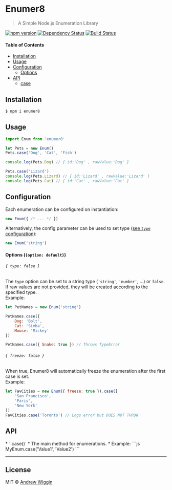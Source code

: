 # Enumer8 
> A Simple Node.js Enumeration Library

[![npm version](https://badge.fury.io/js/enumer8.svg)](https://npmjs.org/package/enumer8) [![Dependency Status](https://david-dm.org/azwiggin/enumer8.svg)](https://www.npmjs.com/package/enumer8?activeTab=dependencies) [![Build Status](https://travis-ci.org/azwiggin/enumer8.svg?branch=master)](https://travis-ci.org/azwiggin/enumer8)

#### Table of Contents
* [Installation](#installation)
* [Usage](#usage)
* [Configuration](#configuration)
	* [Options](#configuration/options)
* [API](#api)
	* [case](#api/case)


<a name='installation' />

## Installation
```sh
$ npm i enumer8
```

<a name='usage' />

## Usage
```js
import Enum from 'enumer8'

let Pets = new Enum()
Pets.case('Dog', 'Cat', 'Fish')

console.log(Pets.Dog) // { id:'Dog' , rawValue:'Dog' }

Pets.case('Lizard')
console.log(Pets.Lizard) // { id:'Lizard' , rawValue:'Lizard' }
console.log(Pets.Cat) // { id:'Cat' , rawValue:'Cat' }
```


<a name='configuration' />

## Configuration
Each enumeration can be configured on instantiation:
```js
new Enum({ /* ... */ })
```
Alternatively, the config parameter can be used to set type ([see `type` configuration](#configuration/options/type)):
```js
new Enum('string')
```

<a name='configuration/options' />

#### Options (`{option: default}`)

###### `{ type: false }`
The `type` option can be set to a string type (`'string'`, `'number'`, ...) or `false`. If raw values are not provided, they will be created according to the specified type.  
Example:
```js
let PetNames = new Enum('string')

PetNames.case({
	Dog: 'Bolt',
	Cat: 'Simba',
	Mouse: 'Mickey'
})

PetNames.case({ Snake: true }) // Throws TypeError
```

###### `{ freeze: false }`
When true, Enumer8 will automatically freeze the enumeration after the first case is set.  
Example:
```js
let FavCities = new Enum({ freeze: true }).case([
	'San Francisco',
	'Paris',
	'New York'
])
FavCities.case('Toronto') // Logs error but DOES NOT THROW
```

<a name='api' />

## API

<a name='api/case' />
 * `.case()`
    * The main method for enumerations.
    * Example:
    ```js
    MyEnum.case('Value1', 'Value2')
    ```

---
## License
MIT © [Andrew Wiggin](https://github.com/azwiggin)
